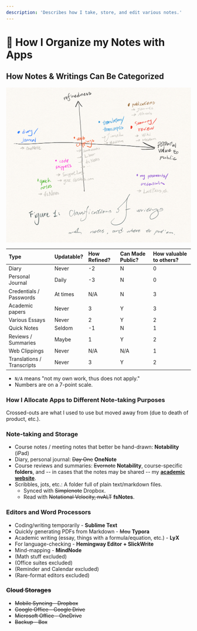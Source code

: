 ```yaml
---
description: 'Describes how I take, store, and edit various notes.'
---
```


# 📝 How I Organize my Notes with Apps

## How Notes & Writings Can Be Categorized

![Classifications of my writings &amp; notes, and where to put them.](../.gitbook/assets/image%20%288%29.png)

| Type | Updatable? | How Refined? | Can Made Public? | How valuable to others? |
| :--- | :--- | :--- | :--- | :--- |
| Diary | Never | -2 | N | 0 |
| Personal Journal | Daily | -3 | N | 0 |
| Credentials / Passwords | At times | N/A | N | 3 |
| Academic papers | Never | 3 | Y | 3 |
| Various Essays | Never | 2 | Y | 2 |
| Quick Notes | Seldom | -1 | N | 1 |
| Reviews / Summaries | Maybe | 1 | Y | 2 |
| Web Clippings | Never | N/A | N/A | 1 |
| Translations / Transcripts | Never | 3 | Y | 2 |

* `N/A` means "not my own work, thus does not apply."
* Numbers are on a 7-point scale.

### How I Allocate Apps to Different Note-taking Purposes

Crossed-outs are what I used to use but moved away from \(due to death of product, etc.\).

### Note-taking and Storage

* Course notes / meeting notes that better be hand-drawn: **Notability** \(iPad\)
* Diary, personal journal: ~~Day One~~ **OneNote**
* Course reviews and summaries: ~~Evernote~~ **Notability**, course-specific **folders**, and -- in cases that the notes may be shared -- my [**academic website**](http://seas.upenn.edu/~myli). 
* Scribbles, jots, etc.: A folder full of plain text/markdown files.
  * Synced with ~~Simplenote~~ Dropbox.
  * Read with ~~Notational Velocity, nvALT~~ **fsNotes**.

### Editors and Word Processors

* Coding/writing temporarily - **Sublime Text**
* Quickly generating PDFs from Markdown - ~~Mou~~ **Typora**
* Academic writing \(essay, things with a formula/equation, etc.\) - **LyX**
* For language-checking - **Hemingway Editor + SlickWrite**
* Mind-mapping - **MindNode** 
* \(Math stuff excluded\)
* \(Office suites excluded\)
* \(Reminder and Calendar excluded\)
* \(Rare-format editors excluded\)

### ~~Cloud Storages~~

* ~~Mobile Syncing - Dropbox~~
* ~~Google Office - Google Drive~~
* ~~Microsoft Office - OneDrive~~
* ~~Backup - Box~~

